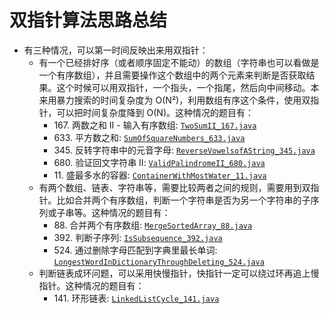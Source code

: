 # 双指针算法思路总结

- 有三种情况，可以第一时间反映出来用双指针：
    - 有一个已经排好序（或者顺序固定不能动）的数组（字符串也可以看做是一个有序数组），并且需要操作这个数组中的两个元素来判断是否获取结果。这个时候可以用双指针，一个指头，一个指尾，然后向中间移动。本来用暴力搜索的时间复杂度为 O(N²)，利用数组有序这个条件，使用双指针，可以把时间复杂度降到 O(N)。这种情况的题目有：
        - 167\. 两数之和 II - 输入有序数组: [`TwoSumII_167.java`](TwoSumII_167.java) 
        - 633\. 平方数之和: [`SumOfSquareNumbers_633.java`](SumOfSquareNumbers_633.java)
        - 345\. 反转字符串中的元音字母: [`ReverseVowelsofAString_345.java`](ReverseVowelsofAString_345.java)
        - 680\. 验证回文字符串 Ⅱ: [`ValidPalindromeII_680.java`](ValidPalindromeII_680.java)
        - 11\. 盛最多水的容器: [`ContainerWithMostWater_11.java`](ContainerWithMostWater_11.java)
    - 有两个数组、链表、字符串等，需要比较两者之间的规则，需要用到双指针。比如合并两个有序数组，判断一个字符串是否为另一个字符串的子序列或子串等。这种情况的题目有：
        - 88\. 合并两个有序数组: [`MergeSortedArray_88.java`](MergeSortedArray_88.java)
        - 392\. 判断子序列: [`IsSubsequence_392.java`](IsSubsequence_392.java)
        - 524\. 通过删除字母匹配到字典里最长单词: [`LongestWordInDictionaryThroughDeleting_524.java`](LongestWordInDictionaryThroughDeleting_524.java)
    - 判断链表成环问题，可以采用快慢指针，快指针一定可以绕过环再追上慢指针。这种情况的题目有：
        - 141\. 环形链表: [`LinkedListCycle_141.java`](LinkedListCycle_141.java)
        